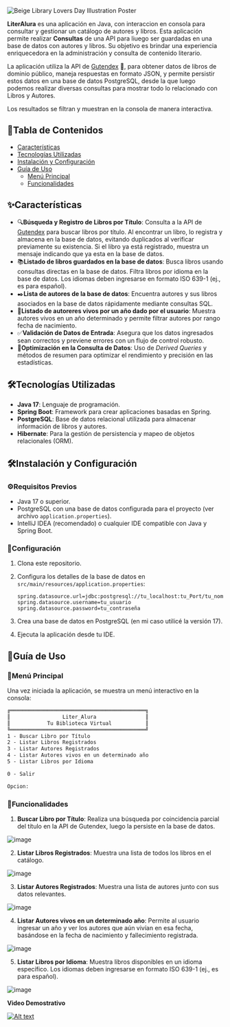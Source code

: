 ![Beige Library Lovers Day Illustration Poster](https://github.com/user-attachments/assets/53131642-c9c8-4d79-84e0-0e49a12e93b0)

**LiterAlura** es una aplicación en Java, con interaccion en consola para consultar y gestionar un catálogo de autores y libros. Esta aplicación permite realizar **Consultas** de una API para liuego ser guardadas en  una base de datos con autores y libros. Su objetivo es brindar una experiencia enriquecedora en la administración y consulta de contenido literario.

La aplicación utiliza la API de [Gutendex](https://gutendex.com/ "API para libros de dominio público") 📜, para obtener datos de libros de dominio público, maneja respuestas en formato JSON, y permite persistir estos datos en una base de datos PostgreSQL, desde la que luego podemos realizar diversas consultas para mostrar todo lo relacionado con Libros y Autores.

Los resultados se filtran y muestran en la consola de manera interactiva.


## 📑Tabla de Contenidos
- [Características](#características)
- [Tecnologías Utilizadas](#tecnologías-utilizadas)
- [Instalación y Configuración](#instalación-y-configuración)
- [Guía de Uso](#guía-de-uso)
    - [Menú Principal](#menú-principal)
    - [Funcionalidades](#funcionalidades)


## ✨Características

- 🔍**Búsqueda y Registro de Libros por Título**: Consulta a la API de [Gutendex](https://gutendex.com/ "API para libros de dominio público") para buscar libros por título. Al encontrar un libro, lo registra y almacena en la base de datos, evitando duplicados al verificar previamente su existencia. Si el libro ya está registrado, muestra un mensaje indicando que ya esta en la base de datos.
- 📚**Listado de libros guardados en la base de datos**: Busca libros usando consultas directas en la base de datos. Filtra libros por idioma en la base de datos. Los idiomas deben ingresarse en formato ISO 639-1 (ej., es para español).
- ✒️**Lista de autores de la base de datos**: Encuentra autores y sus libros asociados en la base de datos rápidamente mediante consultas SQL.
- 📝**Listado de autoreres vivos por un año dado por el usuario**: Muestra autores vivos en un año determinado y permite filtrar autores por rango fecha de nacimiento.
- ✅**Validación de Datos de Entrada**: Asegura que los datos ingresados sean correctos y previene errores con un flujo de control robusto.
- 🚀**Optimización en la Consulta de Datos**: Uso de *Derived Queries* y métodos de resumen para optimizar el rendimiento y precisión en las estadísticas.

## 🛠️Tecnologías Utilizadas

- **Java 17**: Lenguaje de programación.
- **Spring Boot**: Framework para crear aplicaciones basadas en Spring.
- **PostgreSQL**: Base de datos relacional utilizada para almacenar información de libros y autores.
- **Hibernate**: Para la gestión de persistencia y mapeo de objetos relacionales (ORM).


## 🛠️Instalación y Configuración

### ⚙️Requisitos Previos
- Java 17 o superior.
- PostgreSQL con una base de datos configurada para el proyecto (ver archivo `application.properties`).
- IntelliJ IDEA (recomendado) o cualquier IDE compatible con Java y Spring Boot.

### 🔧Configuración
1. Clona este repositorio.
2. Configura los detalles de la base de datos en `src/main/resources/application.properties`:

   ```properties
   spring.datasource.url=jdbc:postgresql://tu_localhost:tu_Port/tu_nombre_Base_Datos
   spring.datasource.username=tu_usuario
   spring.datasource.password=tu_contraseña
   ```
   
4. Crea una base de datos en PostgreSQL (en mi caso utilicé la versión 17).
6. Ejecuta la aplicación desde tu IDE.

## 📖Guía de Uso

### 📝Menú Principal
Una vez iniciada la aplicación, se muestra un menú interactivo en la consola:

```markdown
╔════════════════════════════════════════════╗
║                 Liter_Alura                ║
║            Tu Biblioteca Virtual           ║
╚════════════════════════════════════════════╝
1 - Buscar Libro por Título
2 - Listar Libros Registrados
3 - Listar Autores Registrados
4 - Listar Autores vivos en un determinado año
5 - Listar Libros por Idioma

0 - Salir

Opcion:
```

### 🚀Funcionalidades

1. **Buscar Libro por Título**: Realiza una búsqueda por coincidencia parcial del título en la API de Gutendex, luego la persiste en la base de datos.

![image](https://github.com/user-attachments/assets/afe4f377-b0fa-44a1-9a7d-fe259588280b)



2. **Listar Libros Registrados**: Muestra una lista de todos los libros en el catálogo.

![image](https://github.com/user-attachments/assets/ac79366c-4c9a-4be0-85cd-5d68d096a49b)



3. **Listar Autores Registrados**: Muestra una lista de autores junto con sus datos relevantes.

![image](https://github.com/user-attachments/assets/cd423a91-c915-4a06-b6f9-a4a409e33c92)



4. **Listar Autores vivos en un determinado año**: Permite al usuario ingresar un año y ver los autores que aún vivían en esa fecha, basándose en la fecha de nacimiento y fallecimiento registrada.

![image](https://github.com/user-attachments/assets/00f1467d-1bfb-4dfc-876d-c7e0ae8c16d6)



5. **Listar Libros por Idioma**: Muestra libros disponibles en un idioma específico. Los idiomas deben ingresarse en formato ISO 639-1 (ej., es para español).

![image](https://github.com/user-attachments/assets/368feb7d-8fb3-4315-97c0-257b6e2e5900)


**Video Demostrativo**

[![Alt text](https://img.youtube.com/vi/mVWu4COG43I/0.jpg)](https://www.youtube.com/watch?v=mVWu4COG43I)


